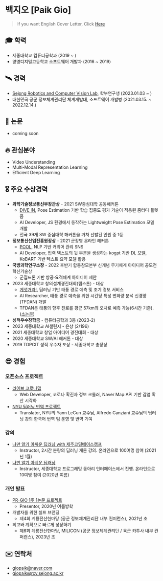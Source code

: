 # 백지오 [Paik Gio]
> If you want English Cover Letter, Click [Here](https://github.com/skyil7/skyil7/blob/master/CL_EN.md)

## 🎓 학력
- 세종대학교 컴퓨터공학과 (2019 ~ )
- 양영디지털고등학교 소프트웨어 개발과 (2016 ~ 2019)

## 🛰 경력
- [Sejong Robotics and Computer Vision Lab](https://www.rcv.sejong.ac.kr/), 학부연구생 (2023.01.03 ~ )
- 대한민국 공군 정보체계관리단 체계개발대, 소프트웨어 개발병 (2021.03.15. ~ 2022.12.14.)

## 📃 논문
- coming soon

## 🔥 관심분야
- Video Understanding
- Multi-Modal Representation Learning
- Efficient Deep Learning

## 🎖️ 주요 수상경력
- **과학기술정보통신부장관상** - 2021 SW중심대학 공동해커톤
  - [DIVE IN](https://github.com/teamDiveIn/INTRO), Pose Estimation 기반 학습 집중도 평가 기술이 적용된 줌터디 플렛폼
  - AI Developer, JS 환경에서 동작하는 Lightweight Pose Estimation 모델 개발
  - 전국 39개 SW 중심대학 해커톤을 거쳐 선발된 인원 중 1등
- **정보통신산업진흥원장상** - 2021 군장병 온라인 해커톤
  - [POOL](https://github.com/skyil7/AI_WEB_POOL_YD), NLP 기반 커리어 관리 SNS
  - AI Developer, 입력 텍스트의 뒷 부분을 생성하는 kogpt 기반 DL 모델, KoBART 기반 텍스트 요약 모델 활용
- **국방과학연구소장** - 2022 후반기 합동참모본부 신개념 무기체계 아이디어 공모전 혁신기술상
  - 군집드론 기반 방공·요격체계 아이디어 제안
- 2023 세종대학교 창의설계경진대회(캡스톤) - 대상
  - [게섯거라!](https://www.youtube.com/watch?v=XPrFTd9aBik), 딥러닝 기반 태풍 경로 예측 및 조기 경보 서비스
  - AI Researcher, 태풍 경로 예측을 위한 시간당 특성 변화량 분석 신경망(TFDAN) 개발
  - TFDAN은 태풍의 향후 진로를 평균 57km의 오차로 예측 가능(6시간 기준). ([소논문](https://github.com/skyil7/skyil7/blob/master/misc/%EC%8B%9C%EA%B0%84%EB%8B%B9%20%ED%8A%B9%EC%84%B1%20%EB%B3%80%ED%99%94%EB%9F%89%20%EB%B6%84%EC%84%9D%20%EC%8B%A0%EA%B2%BD%EB%A7%9D%EC%9D%84%20%ED%86%B5%ED%95%9C%20%ED%83%9C%ED%92%8D%20%EC%98%88%EC%B8%A1%20%EB%AA%A8%EB%8D%B8_20230609.pdf)) 
- **성적우수장학금** - 컴퓨터공학과 3등 (2023-2)
- 2023 세종대학교 AI챌린지 - 은상 (2/196)
- 2021 세종대학교 창업 아이디어 경진대회 - 대상
- 2020 세종대학교 SW/AI 해커톤 - 대상
- 2019 TOPCIT 성적 우수자 포상 - 세종대학교 총장상

## 😎 경험
### 오픈소스 프로젝트
- [라이브 코로나맵](https://github.com/LiveCoronaDetector/livecod)
  - Web Developer, 코로나 확진자 정보 크롤러, Naver Map API 기반 감염 확산 시각화
- [NYU 딥러닝 번역 프로젝트](https://github.com/Atcold/pytorch-Deep-Learning)
  - Translator, NYU의 Yann LeCun 교수님, Alfredo Canziani 교수님의 딥러닝 강의 한국어 번역 팀 운영 및 번역 기여

### 강의
- [나만 알기 아까운 딥러닝 with 제주코딩베이스캠프](https://paullabkorea.medium.com/%EB%B0%B0%EC%9B%8C%EC%84%9C-%EB%82%A8-%EC%A3%BC%EB%8B%A4-12%EC%9D%BC%EC%9D%98-%EC%97%AC%EC%A0%95-%EB%98%90-%EA%B7%B8-%EB%8B%A4%EC%9D%8C%EC%9D%98-%EC%97%AC%EC%A0%95-f872a4e060e2)
  - Instructor, 2시간 분량의 딥러닝 개론 강의. 온라인으로 100여명 참여 (2021년 1월)
- [나만 알기 아쉬운 딥러닝](https://github.com/sejonginterface/Study_AI)
  - Instructor, 세종대학교 프로그래밍 동아리 인터페이스에서 진행. 온라인으로 10여명 참여 (2020년 여름)

### 개인 발표
- [PR-GIO 1주 1논문 프로젝트](https://github.com/skyil7/paperReview)
  - Presentor, 2020년 여름방학
- 개발자를 위한 셀프 브랜딩
  - 제4회 계룡전산한마당 (공군 정보체계관리단 내부 컨퍼런스), 2021년 초
- 회고와 계획으로 빠르게 성장하기
  - 제6회 계룡전산한마당, MILICON (공군 정보체계관리단 / 육군 카투사 내부 컨퍼런스), 2023년 초

## ✉️ 연락처
- giopaik@naver.com
- giopaik@rcv.sejong.ac.kr
